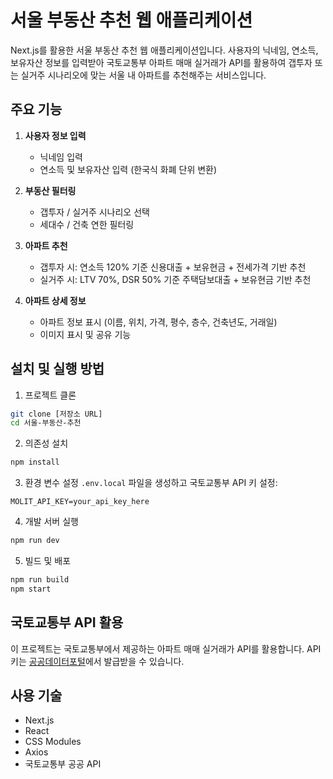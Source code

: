 # 서울 부동산 추천 웹 애플리케이션

Next.js를 활용한 서울 부동산 추천 웹 애플리케이션입니다. 사용자의 닉네임, 연소득, 보유자산 정보를 입력받아 국토교통부 아파트 매매 실거래가 API를 활용하여 갭투자 또는 실거주 시나리오에 맞는 서울 내 아파트를 추천해주는 서비스입니다.

## 주요 기능

1. **사용자 정보 입력**
   - 닉네임 입력
   - 연소득 및 보유자산 입력 (한국식 화폐 단위 변환)

2. **부동산 필터링**
   - 갭투자 / 실거주 시나리오 선택
   - 세대수 / 건축 연한 필터링

3. **아파트 추천**
   - 갭투자 시: 연소득 120% 기준 신용대출 + 보유현금 + 전세가격 기반 추천
   - 실거주 시: LTV 70%, DSR 50% 기준 주택담보대출 + 보유현금 기반 추천

4. **아파트 상세 정보**
   - 아파트 정보 표시 (이름, 위치, 가격, 평수, 층수, 건축년도, 거래일)
   - 이미지 표시 및 공유 기능

## 설치 및 실행 방법

1. 프로젝트 클론
```bash
git clone [저장소 URL]
cd 서울-부동산-추천
```

2. 의존성 설치
```bash
npm install
```

3. 환경 변수 설정
`.env.local` 파일을 생성하고 국토교통부 API 키 설정:
```
MOLIT_API_KEY=your_api_key_here
```

4. 개발 서버 실행
```bash
npm run dev
```

5. 빌드 및 배포
```bash
npm run build
npm start
```

## 국토교통부 API 활용

이 프로젝트는 국토교통부에서 제공하는 아파트 매매 실거래가 API를 활용합니다. API 키는 [공공데이터포털](https://www.data.go.kr/)에서 발급받을 수 있습니다.

## 사용 기술

- Next.js
- React
- CSS Modules
- Axios
- 국토교통부 공공 API 